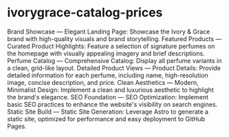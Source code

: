 # ivorygrace-catalog-prices
 Brand Showcase — Elegant Landing Page: Showcase the Ivory & Grace brand with high-quality visuals and brand storytelling. Featured Products — Curated Product Highlights: Feature a selection of signature perfumes on the homepage with visually appealing imagery and brief descriptions. Perfume Catalog — Comprehensive Catalog: Display all perfume variants in a clean, grid-like layout. Detailed Product Views — Product Details: Provide detailed information for each perfume, including name, high-resolution image, concise description, and price. Clean Aesthetics — Modern, Minimalist Design: Implement a clean and luxurious aesthetic to highlight the brand's elegance. SEO Foundation — SEO Optimization: Implement basic SEO practices to enhance the website's visibility on search engines. Static Site Build — Static Site Generation: Leverage Astro to generate a static site, optimized for performance and easy deployment to GitHub Pages.
